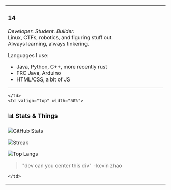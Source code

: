 <table>
  <tr>
    <td valign="top" width="50%">
      
###  14  
*Developer. Student. Builder.*  
Linux, CTFs, robotics, and figuring stuff out.  
Always learning, always tinkering.  
      
Languages I use:
- Java, Python, C++, more recently rust
- FRC Java, Arduino
- HTML/CSS, a bit of JS

---

    </td>
    <td valign="top" width="50%">

### 📊 Stats & Things  

![GitHub Stats](https://github-readme-stats.vercel.app/api?username=ksgat&show_icons=true&theme=radical)
  
![Streak](https://github-readme-streak-stats.herokuapp.com/?user=ksgat&theme=radical)

![Top Langs](https://github-readme-stats.vercel.app/api/top-langs/?username=ksgat&layout=compact&theme=radical)

> "dev can you center this div" -kevin zhao

    </td>
  </tr>
</table>
